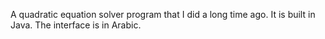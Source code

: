 A quadratic equation solver program that I did a long time ago. It is built in Java. The interface is in Arabic.